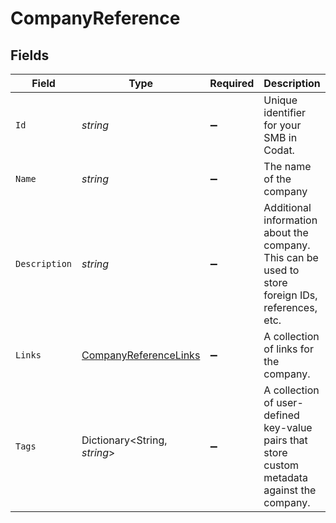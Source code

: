 # CompanyReference


## Fields

| Field                                                                                             | Type                                                                                              | Required                                                                                          | Description                                                                                       | Example                                                                                           |
| ------------------------------------------------------------------------------------------------- | ------------------------------------------------------------------------------------------------- | ------------------------------------------------------------------------------------------------- | ------------------------------------------------------------------------------------------------- | ------------------------------------------------------------------------------------------------- |
| `Id`                                                                                              | *string*                                                                                          | :heavy_minus_sign:                                                                                | Unique identifier for your SMB in Codat.                                                          | 8a210b68-6988-11ed-a1eb-0242ac120002                                                              |
| `Name`                                                                                            | *string*                                                                                          | :heavy_minus_sign:                                                                                | The name of the company                                                                           | Codat Ltd.                                                                                        |
| `Description`                                                                                     | *string*                                                                                          | :heavy_minus_sign:                                                                                | Additional information about the company. This can be used to store foreign IDs, references, etc. | Requested early access to the new financing scheme.                                               |
| `Links`                                                                                           | [CompanyReferenceLinks](../../Models/Shared/CompanyReferenceLinks.md)                             | :heavy_minus_sign:                                                                                | A collection of links for the company.                                                            |                                                                                                   |
| `Tags`                                                                                            | Dictionary<String, *string*>                                                                      | :heavy_minus_sign:                                                                                | A collection of user-defined key-value pairs that store custom metadata against the company.      |                                                                                                   |